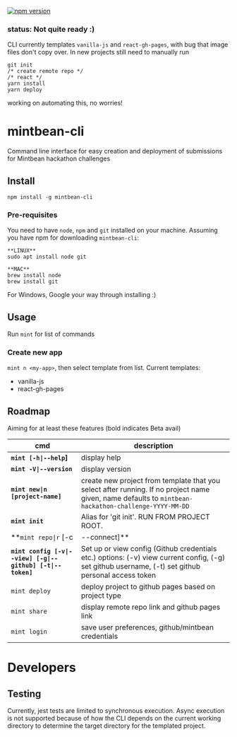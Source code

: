 [![npm version](https://badge.fury.io/js/mintbean-cli.svg)](https://badge.fury.io/js/mintbean-cli)
### status: Not quite ready :)
CLI currently templates `vanilla-js` and `react-gh-pages`, with bug that image files don't copy over. In new projects still need to manually run
```
git init
/* create remote repo */
/* react */
yarn install
yarn deploy
```
working on automating this, no worries!

# mintbean-cli

Command line interface for easy creation and deployment of submissions for Mintbean hackathon challenges

## Install

`npm install -g mintbean-cli`

### Pre-requisites
You need to have `node`, `npm` and `git` installed on your machine. Assuming you have npm for downloading `mintbean-cli`:
```
**LINUX**
sudo apt install node git

**MAC**
brew install node
brew install git

```
For Windows, Google your way through installing :)

## Usage

Run `mint` for list of commands

### Create new app

`mint n <my-app>`, then select template from list.
Current templates:
- vanilla-js
- react-gh-pages

## Roadmap

Aiming for at least these features (bold indicates Beta avail)

| cmd                              | description                                                                                       |
| -------------------------------- | ------------------------------------------------------------------------------------------------- |
| **`mint [-h\|--help`]**          | display help                                                                                      |
| **`mint -V\|--version`**         | display version                                                                                   |
| **`mint new\|n [project-name]`** | create new project from template that you select after running. If no project name given, name defaults to `mintbean-hackathon-challenge-YYYY-MM-DD` |
| **`mint init`**                  | Alias for 'git init'. RUN FROM PROJECT ROOT.                                          |
| **`mint repo\|r` [-c|--connect]**         | Create new public GitHub repo. RUN FROM PROJECT ROOT. <br> options: (-c): also connect git remote origin to new repo|
| **`mint config [-v\|--view] [-g\|--github] [-t\|--token]`**               | Set up or view config (Github credentials etc.)     options: (-v) view current config, (-g) set github username, (-t) set github personal access token                                              |
| `mint deploy`                    | deploy project to github pages based on project type                                              |
| `mint share`                     | display remote repo link and github pages link                                                    |
| `mint login`                     | save user preferences, github/mintbean credentials                                                |

# Developers

## Testing

Currently, jest tests are limited to synchronous execution. Async execution is not supported because of how the CLI
depends on the current working directory to determine the target directory for the templated project.
